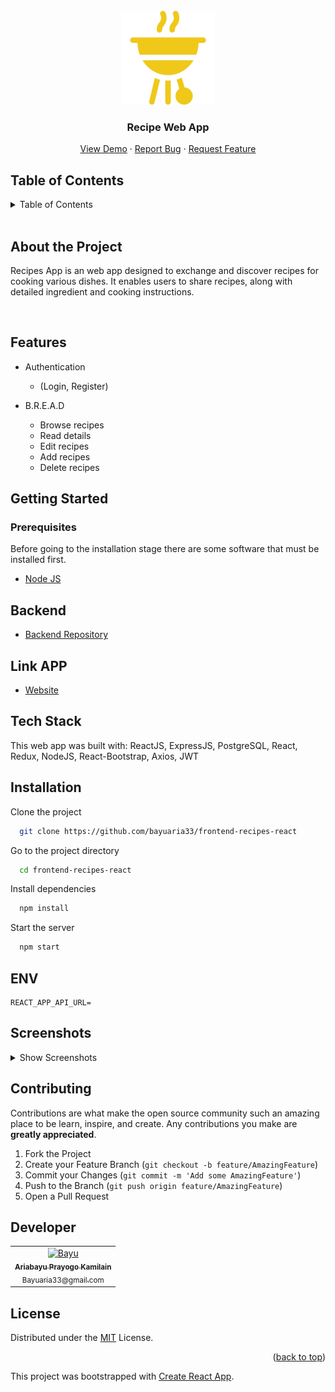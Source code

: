 <!-- PROJECT LOGO -->
<br />
<div align="center">
  <a href="">
    <img src="public/barbecue.png" alt="Logo" width="150px">
  </a>

  <h3 align="center">Recipe Web App</h3>

  <p align="center">
    <a href="https://frontend-recipes-react.vercel.app/">View Demo</a>
    ·
    <a href="https://github.com/bayuaria33/frontend-recipes-react/issues">Report Bug</a>
    ·
    <a href="https://github.com/bayuaria33/frontend-recipes-react/issues">Request Feature</a>
  </p>
</div>

## Table of Contents

<details>
  <summary>Table of Contents</summary>

  <ol>
    <li>
      <a href="#about-the-project">About The Project</a>
    </li>
    <li>
      <a href="#features">Features</a>
    </li>
    <li>
      <a href="#getting-started">Getting Started</a>
      <ul>
        <li><a href="#prerequisites">Prerequisites</a></li>
        <li><a href="#installation">Installation</a></li>
        <li><a href="#setup-env-example">Setup .env example</a></li>
      </ul>
    </li>
    <li><a href="#screenshots">Screenshots</a></li>
    <li><a href="#contributing">Contributing</a></li>
    <li><a href="#developer">Contact</a></li>
    <li><a href="#license">License</a></li>
  </ol>
</details>
<br/>

## About the Project

Recipes App is an web app designed to exchange and discover recipes for cooking various dishes. It enables users to share recipes, along with detailed ingredient and cooking instructions.

<br/>


## Features

- Authentication
  - (Login, Register)
- B.R.E.A.D

  - Browse recipes
  - Read details
  - Edit recipes
  - Add recipes
  - Delete recipes

## Getting Started

### Prerequisites

Before going to the installation stage there are some software that must be installed first.

- [Node JS](https://nodejs.org/en/download/)

## Backend
- [Backend Repository](https://github.com/bayuaria33/backend-recipes)

## Link APP
- [Website](https://frontend-recipes-react.vercel.app/)



## Tech Stack
This web app was built with: ReactJS, ExpressJS, PostgreSQL, React, Redux,  NodeJS, React-Bootstrap,  Axios, JWT 

## Installation

Clone the project

```bash
  git clone https://github.com/bayuaria33/frontend-recipes-react
```

Go to the project directory

```bash
  cd frontend-recipes-react
```

Install dependencies

```bash
  npm install
```

Start the server

```bash
  npm start
```

## ENV
```
REACT_APP_API_URL=
```

## Screenshots

<details>
    <summary>Show Screenshots</summary>

| Landing Page                            |
| --------------------------------------- |
| ![Landing](/screenshots/ss_landing.png) |

| Login Screen                        | Register Screen                           |
| ----------------------------------- | ----------------------------------------- |
| ![Login](/screenshots/ss_login.png) | ![Register](/screenshots/ss_register.png) |

| Recipe Details Page                   | Search Recipe                          |
| ------------------------------------- | -------------------------------------- |
| ![Detail](/screenshots/ss_detail.png) | ![Recipes](/screenshots/ss_search.png) |

| My Recipes Page                        |
| ----------------------------------------- |
| ![My_Recipes](/screenshots/ss_my.png) |

| Add Recipe                          | Edit Recipe               |
| ---------------------------------------- | --------------------------------- |
| ![Add](/screenshots/ss_add.png) | ![Edit](/screenshots/ss_edit.png) |

</details>

## Contributing

Contributions are what make the open source community such an amazing place to be learn, inspire, and create. Any contributions you make are **greatly appreciated**.

1. Fork the Project
2. Create your Feature Branch (`git checkout -b feature/AmazingFeature`)
3. Commit your Changes (`git commit -m 'Add some AmazingFeature'`)
4. Push to the Branch (`git push origin feature/AmazingFeature`)
5. Open a Pull Request

## Developer

<center>
  <table>
    <tr>
      <td align="center">
        <a href="https://github.com/bayuaria33">
          <img width="100" src="https://avatars.githubusercontent.com/u/60177161?v=4" alt="Bayu"><br/>
          <sub><b>Ariabayu Prayogo Kamilain</b></sub> <br/>
          <sub>Bayuaria33@gmail.com</sub> <br/>
        </a>
      </td>
  </table>
</center>

## License

Distributed under the [MIT](/LICENSE) License.

<p align="right">(<a href="#top">back to top</a>)</p>


This project was bootstrapped with [Create React App](https://github.com/facebook/create-react-app).
